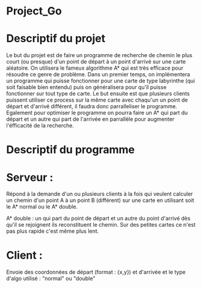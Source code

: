 # Project_Go

# Descriptif du projet
Le but du projet est de faire un programme de recherche de chemin le plus court (ou presque) d'un point de départ à un point d'arrivé sur une carte aléatoire. On utilisera le fameux algorithme A* qui est très efficace pour résoudre ce genre de problème.
Dans un premier temps, on implémentera un programme qui puisse fonctionner pour une carte de type labyrinthe (qui soit faisable bien entendu) puis on généralisera pour qu'il puisse fonctionner sur tout type de carte.
Le but ensuite est que plusieurs clients puissent utiliser ce process sur la même carte avec chaqu'un un point de départ et d'arrivé différent, il faudra donc parralleliser le programme. Egalement pour optimiser le programme on pourra faire un A* qui part du départ et un autre qui part de l'arrivée en parrallèle pour augmenter l'éfficacité de la recherche.
 
# Descriptif du programme

# Serveur :

Répond à la demande d'un ou plusieurs clients à la fois qui veulent calculer un chemin d'un point A à un point B (différent) sur une carte en utilisant soit le A* normal ou le A* double.

A* double : un qui part du point de départ et un autre du point d'arrivé dès qu'il se rejoignent ils reconstituent le chemin. Sur des petites cartes ce n'est pas plus rapide c'est même plus lent.

# Client :

Envoie des coordonnées de départ (format : {x,y}) et d'arrivée et le type d'algo utilisé : "normal" ou "double"
